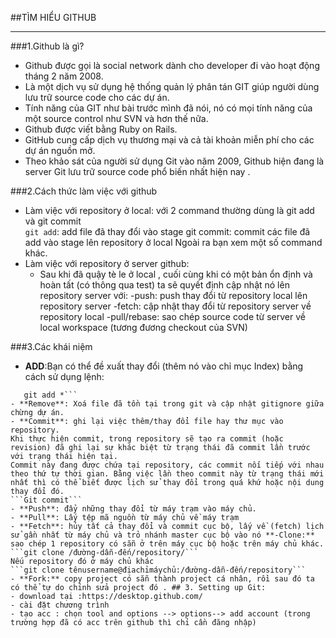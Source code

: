 ##TÌM HIỂU GITHUB  
  
  ___  
    
###1.Github là gì?   
- Github được gọi là social network dành cho developer đi vào hoạt động tháng 2 năm 2008.  
- Là một dịch vụ sử dụng hệ thống quản lý phân tán GIT giúp người dùng lưu trữ source code cho các dự án.  
- Tính năng của GIT như bài trước mình đã nói, nó có mọi tính năng của một source control như SVN và hơn thế nữa.
- Github được viết bằng Ruby on Rails.  
- GitHub cung cấp dịch vụ thương mại và cả tài khoản miễn phí cho các dự án nguồn mở.  
- Theo khảo sát của người sử dụng Git vào năm 2009, Github hiện đang là server Git lưu trữ source code phổ biến nhất hiện nay .  

###2.Cách thức làm việc với github    
- Làm việc với repository ở local: với 2 command thường dùng là git add và git commit    
`git add`: add file đã thay đổi vào stage git commit: commit các file đã add vào stage lên repository ở local Ngoài ra bạn xem một số command khác.  
- Làm việc với repository ở server github:  
  - Sau khi đã quậy tè le ở local , cuối cùng khi có một bản ổn định và hoàn tất (có thông qua test) ta sẽ quyết định cập nhật nó lên repository server với: -push: push thay đổi từ repository local lên repository server -fetch: cập nhật thay đổi từ repository server về repository local -pull/rebase: sao chép source code từ server về local workspace (tương đương checkout của SVN)    
    
###3.Các khái niệm  
- **ADD**:Bạn có thể đề xuất thay đổi (thêm nó vào chỉ mục Index) bằng cách sử dụng lệnh:
```git add <tên tập tin>     
   git add *```   
- **Remove**: Xoá file đã tồn tại trong git và cập nhật gitignore giữa chừng dự án.  
- **Commit**: ghi lại việc thêm/thay đổi file hay thư mục vào repository.  
Khi thực hiện commit, trong repository sẽ tạo ra commit (hoặc revision) đã ghi lại sự khác biệt từ trạng thái đã commit lần trước với trạng thái hiện tại.  
Commit này đang được chứa tại repository, các commit nối tiếp với nhau theo thứ tự thời gian. Bằng việc lần theo commit này từ trạng thái mới nhất thì có thể biết được lịch sử thay đổi trong quá khứ hoặc nội dung thay đổi đó.  
```Git commit```  
- **Push**: đẩy những thay đổi từ máy trạm vào máy chủ.  
- **Pull**: Lấy tệp mã nguồn từ máy chủ về máy trạm  
- **Fetch**: hủy tất cả thay đổi và commit cục bộ, lấy về (fetch) lịch sử gần nhất từ máy chủ và trỏ nhánh master cục bộ vào nó **-Clone:** sao chép 1 repository có sẵn ở trên máy cục bộ hoặc trên máy chủ khác.  
```git clone /đường-dẫn-đến/repository/```  
Nếu repository đó ở máy chủ khác  
```git clone tênusername@địachỉmáychủ:/đường-dẫn-đến/repository```  
- **Fork:** copy project có sẵn thành project cá nhân, rồi sau đó ta có thể tự do chỉnh sửa project đó . ## 3. Setting up Git:
- download tại :https://desktop.github.com/
- cài đặt chương trình
- tạo acc : chọn tool and options --> options--> add account (trong trường hợp đã có acc trên github thì chỉ cần đăng nhập)


